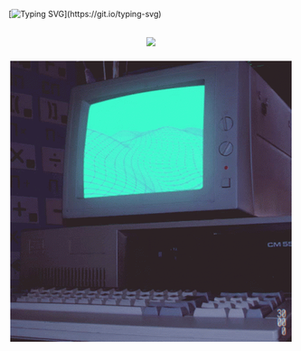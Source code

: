 [![Typing SVG](https://readme-typing-svg.herokuapp.com/?color=ffff&size=35&center=true&vCenter=true&width=1000&lines=Análise+e+Desenvolvimento+de+Sistemas;Acesse+meu+website!;)](https://git.io/typing-svg)
<h2 align="center"></a></h2>
<a href="https://github.com/Alcantara4">
<h2 align="center"><a href="https://Alcantara4.github.io/"><img src="https://img.shields.io/badge/Website-%23E440?style=for-the-badge&logo=brave&logoColor=white"></a>
  <p align="center">
        <img src="https://raw.githubusercontent.com/Alcantara4/Alcantara4/main/images/wallpaper1.gif" />
  </p>
</a>




